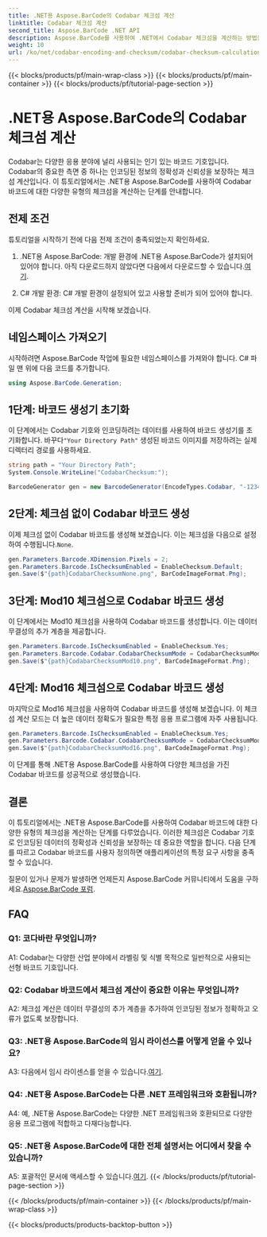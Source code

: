 ```yaml
---
title: .NET용 Aspose.BarCode의 Codabar 체크섬 계산
linktitle: Codabar 체크섬 계산
second_title: Aspose.BarCode .NET API
description: Aspose.BarCode를 사용하여 .NET에서 Codabar 체크섬을 계산하는 방법을 알아보세요. Codabar 바코드의 데이터 정확성을 향상시킵니다. 단계별 안내를 받으세요.
weight: 10
url: /ko/net/codabar-encoding-and-checksum/codabar-checksum-calculation/
---
```


{{< blocks/products/pf/main-wrap-class >}}
{{< blocks/products/pf/main-container >}}
{{< blocks/products/pf/tutorial-page-section >}}

# .NET용 Aspose.BarCode의 Codabar 체크섬 계산

Codabar는 다양한 응용 분야에 널리 사용되는 인기 있는 바코드 기호입니다. Codabar의 중요한 측면 중 하나는 인코딩된 정보의 정확성과 신뢰성을 보장하는 체크섬 계산입니다. 이 튜토리얼에서는 .NET용 Aspose.BarCode를 사용하여 Codabar 바코드에 대한 다양한 유형의 체크섬을 계산하는 단계를 안내합니다.

## 전제 조건

튜토리얼을 시작하기 전에 다음 전제 조건이 충족되었는지 확인하세요.

1. .NET용 Aspose.BarCode: 개발 환경에 .NET용 Aspose.BarCode가 설치되어 있어야 합니다. 아직 다운로드하지 않았다면 다음에서 다운로드할 수 있습니다.[여기](https://releases.aspose.com/barcode/net/).

2. C# 개발 환경: C# 개발 환경이 설정되어 있고 사용할 준비가 되어 있어야 합니다.

이제 Codabar 체크섬 계산을 시작해 보겠습니다.

## 네임스페이스 가져오기

시작하려면 Aspose.BarCode 작업에 필요한 네임스페이스를 가져와야 합니다. C# 파일 맨 위에 다음 코드를 추가합니다.

```csharp
using Aspose.BarCode.Generation;
```

## 1단계: 바코드 생성기 초기화

 이 단계에서는 Codabar 기호와 인코딩하려는 데이터를 사용하여 바코드 생성기를 초기화합니다. 바꾸다`"Your Directory Path"` 생성된 바코드 이미지를 저장하려는 실제 디렉터리 경로를 사용하세요.

```csharp
string path = "Your Directory Path";
System.Console.WriteLine("CodabarChecksum:");

BarcodeGenerator gen = new BarcodeGenerator(EncodeTypes.Codabar, "-12345-");
```

## 2단계: 체크섬 없이 Codabar 바코드 생성

 이제 체크섬 없이 Codabar 바코드를 생성해 보겠습니다. 이는 체크섬을 다음으로 설정하여 수행됩니다.`None`.

```csharp
gen.Parameters.Barcode.XDimension.Pixels = 2;
gen.Parameters.Barcode.IsChecksumEnabled = EnableChecksum.Default;
gen.Save($"{path}CodabarChecksumNone.png", BarCodeImageFormat.Png);
```

## 3단계: Mod10 체크섬으로 Codabar 바코드 생성

이 단계에서는 Mod10 체크섬을 사용하여 Codabar 바코드를 생성합니다. 이는 데이터 무결성의 추가 계층을 제공합니다. 

```csharp
gen.Parameters.Barcode.IsChecksumEnabled = EnableChecksum.Yes;
gen.Parameters.Barcode.Codabar.CodabarChecksumMode = CodabarChecksumMode.Mod10;
gen.Save($"{path}CodabarChecksumMod10.png", BarCodeImageFormat.Png);
```

## 4단계: Mod16 체크섬으로 Codabar 바코드 생성

마지막으로 Mod16 체크섬을 사용하여 Codabar 바코드를 생성해 보겠습니다. 이 체크섬 계산 모드는 더 높은 데이터 정확도가 필요한 특정 응용 프로그램에 자주 사용됩니다.

```csharp
gen.Parameters.Barcode.IsChecksumEnabled = EnableChecksum.Yes;
gen.Parameters.Barcode.Codabar.CodabarChecksumMode = CodabarChecksumMode.Mod16;
gen.Save($"{path}CodabarChecksumMod16.png", BarCodeImageFormat.Png);
```

이 단계를 통해 .NET용 Aspose.BarCode를 사용하여 다양한 체크섬을 가진 Codabar 바코드를 성공적으로 생성했습니다.

## 결론

이 튜토리얼에서는 .NET용 Aspose.BarCode를 사용하여 Codabar 바코드에 대한 다양한 유형의 체크섬을 계산하는 단계를 다루었습니다. 이러한 체크섬은 Codabar 기호로 인코딩된 데이터의 정확성과 신뢰성을 보장하는 데 중요한 역할을 합니다. 다음 단계를 따르고 Codabar 바코드를 사용자 정의하면 애플리케이션의 특정 요구 사항을 충족할 수 있습니다.

 질문이 있거나 문제가 발생하면 언제든지 Aspose.BarCode 커뮤니티에서 도움을 구하세요.[Aspose.BarCode 포럼](https://forum.aspose.com/c/barcode/13).

## FAQ

### Q1: 코다바란 무엇입니까?

A1: Codabar는 다양한 산업 분야에서 라벨링 및 식별 목적으로 일반적으로 사용되는 선형 바코드 기호입니다.

### Q2: Codabar 바코드에서 체크섬 계산이 중요한 이유는 무엇입니까?

A2: 체크섬 계산은 데이터 무결성의 추가 계층을 추가하여 인코딩된 정보가 정확하고 오류가 없도록 보장합니다.

### Q3: .NET용 Aspose.BarCode의 임시 라이선스를 어떻게 얻을 수 있나요?

 A3: 다음에서 임시 라이센스를 얻을 수 있습니다.[여기](https://purchase.aspose.com/temporary-license/).

### Q4: .NET용 Aspose.BarCode는 다른 .NET 프레임워크와 호환됩니까?

A4: 예, .NET용 Aspose.BarCode는 다양한 .NET 프레임워크와 호환되므로 다양한 응용 프로그램에 적합하고 다재다능합니다.

### Q5: .NET용 Aspose.BarCode에 대한 전체 설명서는 어디에서 찾을 수 있습니까?

 A5: 포괄적인 문서에 액세스할 수 있습니다.[여기](https://reference.aspose.com/barcode/net/).
{{< /blocks/products/pf/tutorial-page-section >}}

{{< /blocks/products/pf/main-container >}}
{{< /blocks/products/pf/main-wrap-class >}}

{{< blocks/products/products-backtop-button >}}
